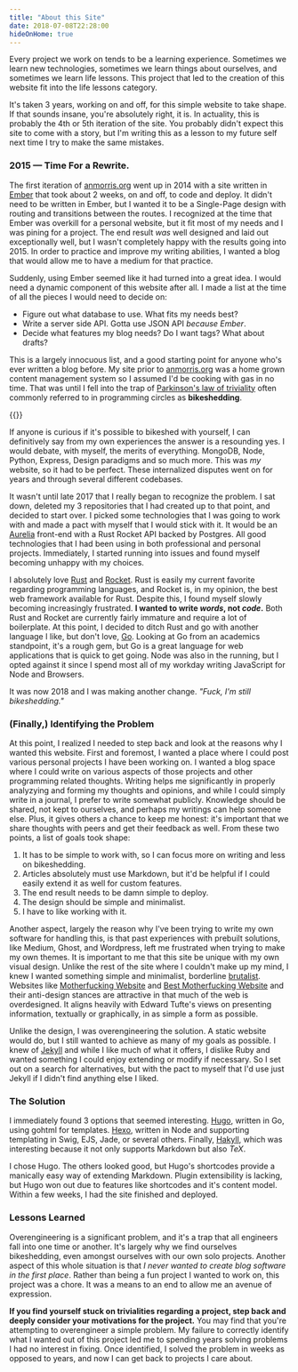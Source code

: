 ```yaml
---
title: "About this Site"
date: 2018-07-08T22:28:00
hideOnHome: true
---
```


Every project we work on tends to be a learning experience. Sometimes we learn new technologies, sometimes we learn things about ourselves, and sometimes we learn life lessons. This project that led to the creation of this website fit into the life lessons category.

It's taken 3 years, working on and off, for this simple website to take shape. If that sounds insane, you're absolutely right, it is. In actuality, this is probably the 4th or 5th iteration of the site. You probably didn't expect this site to come with a story, but I'm writing this as a lesson to my future self next time I try to make the same mistakes.

### 2015 &mdash; Time For a Rewrite.

The first iteration of [anmorris.org](/) went up in 2014 with a site written in [Ember](https://www.emberjs.com/) that took about 2 weeks, on and off, to code and deploy. It didn't need to be written in Ember, but I wanted it to be a Single-Page design with routing and transitions between the routes. I recognized at the time that Ember was overkill for a personal website, but it fit most of my needs and I was pining for a project. The end result _was_ well designed and laid out exceptionally well, but I wasn't completely happy with the results going into 2015. In order to practice and improve my writing abilities, I wanted a blog that would allow me to have a medium for that practice.

Suddenly, using Ember seemed like it had turned into a great idea. I would need a dynamic component of this website after all. I made a list at the time of all the pieces I would need to decide on:

* Figure out what database to use. What fits my needs best?
* Write a server side API. Gotta use JSON API _because Ember_.
* Decide what features my blog needs? Do I want tags? What about drafts?

This is a largely innocuous list, and a good starting point for anyone who's ever written a blog before. My site prior to [anmorris.org](/) was a home grown content management system so I assumed I'd be cooking with gas in no time. That was until I fell into the trap of [Parkinson's law of triviality](https://en.wikipedia.org/wiki/Law_of_triviality) often commonly referred to in programming circles as **bikeshedding**.

{{<quote quote="Technical disputes over minor, marginal issues conducted while more serious ones are being overlooked. The implied image is of people arguing over what color to paint the bicycle shed while the house is not finished." author="Definition on Bikeshedding from the Jargon File" link="http://www.catb.org/jargon/html/B/bikeshedding.html">}}

If anyone is curious if it's possible to bikeshed with yourself, I can definitively say from my own experiences the answer is a resounding yes. I would debate, with myself, the merits of everything. MongoDB, Node, Python, Express, Design paradigms and so much more. This was _my_ website, so it had to be perfect. These internalized disputes went on for years and through several different codebases.

It wasn't until late 2017 that I really began to recognize the problem. I sat down, deleted my 3 repositories that I had created up to that point, and decided to start over. I picked some technologies that I was going to work with and made a pact with myself that I would stick with it. It would be an [Aurelia](https://aurelia.io) front-end with a Rust Rocket API backed by Postgres. All good technologies that I had been using in both professional and personal projects. Immediately, I started running into issues and found myself becoming unhappy with my choices.

I absolutely love [Rust](https://www.rust-lang.org/) and [Rocket](https://rocket.rs/). Rust is easily my current favorite regarding programming languages, and Rocket is, in my opinion, the best web framework available for Rust. Despite this, I found myself slowly becoming increasingly frustrated. **I wanted to write _words_, not _code_.** Both Rust and Rocket are currently fairly immature and require a lot of boilerplate. At this point, I decided to ditch Rust and go with another language I like, but don't love, [Go](https://golang.org). Looking at Go from an academics standpoint, it's a rough gem, but Go is a great language for web applications that is quick to get going. Node was also in the running, but I opted against it since I spend most all of my workday writing JavaScript for Node and Browsers.

It was now 2018 and I was making another change. _"Fuck, I'm still bikeshedding."_

### (Finally,) Identifying the Problem

At this point, I realized I needed to step back and look at the reasons why I wanted this website. First and foremost, I wanted a place where I could post various personal projects I have been working on. I wanted a blog space where I could write on various aspects of those projects and other programming related thoughts. Writing helps me significantly in properly analyzying and forming my thoughts and opinions, and while I could simply write in a journal, I prefer to write somewhat publicly. Knowledge should be shared, not kept to ourselves, and perhaps my writings can help someone else. Plus, it gives others a chance to keep me honest: it's important that we share thoughts with peers and get their feedback as well. From these two points, a list of goals took shape:

1. It has to be simple to work with, so I can focus more on writing and less on bikeshedding.
2. Articles absolutely must use Markdown, but it'd be helpful if I could easily extend it as well for custom features.
3. The end result needs to be damn simple to deploy.
4. The design should be simple and minimalist.
5. I have to like working with it.

Another aspect, largely the reason why I've been trying to write my own software for handling this, is that past experiences with prebuilt solutions, like Medium, Ghost, and Wordpress, left me frustrated when trying to make my own themes. It is important to me that this site be unique with my own visual design. Unlike the rest of the site where I couldn't make up my mind, I knew I wanted something simple and minimalist, borderline [brutalist](http://brutalistwebsites.com/). Websites like [Motherfucking Website](http://motherfuckingwebsite.com/) and [Best Motherfucking Website](https://bestmotherfucking.website/) and their anti-design stances are attractive in that much of the web is overdesigned. It aligns heavily with Edward Tufte's views on presenting information, textually or graphically, in as simple a form as possible.

Unlike the design, I was overengineering the solution. A static website would do, but I still wanted to achieve as many of my goals as possible. I knew of [Jekyll](https://jekyllrb.com/) and while I like much of what it offers, I dislike Ruby and wanted something I could enjoy extending or modify if necessary. So I set out on a search for alternatives, but with the pact to myself that I'd use just Jekyll if I didn't find anything else I liked.

### The Solution

I immediately found 3 options that seemed interesting. [Hugo](http://gohugo.io/), written in Go, using gohtml for templates. [Hexo](https://hexo.io/), written in Node and supporting templating in Swig, EJS, Jade, or several others. Finally, [Hakyll](https://jaspervdj.be/hakyll/), which was interesting because it not only supports Markdown but also _TeX_.

I chose Hugo. The others looked good, but Hugo's shortcodes provide a manically easy way of extending Markdown. Plugin extensibility is lacking, but Hugo won out due to features like shortcodes and it's content model. Within a few weeks, I had the site finished and deployed.

### Lessons Learned

Overengineering is a significant problem, and it's a trap that all engineers fall into one time or another. It's largely why we find ourselves bikeshedding, even amongst ourselves with our own solo projects. Another aspect of this whole situation is that _I never wanted to create blog software in the first place_. Rather than being a fun project I wanted to work on, this project was a chore. It was a means to an end to allow me an avenue of expression.

**If you find yourself stuck on trivialities regarding a project, step back and deeply consider your motivations for the project.** You may find that you're attempting to overengineer a simple problem. My failure to correctly identify what I wanted out of this project led me to spending years solving problems I had no interest in fixing. Once identified, I solved the problem in weeks as opposed to years, and now I can get back to projects I care about.

